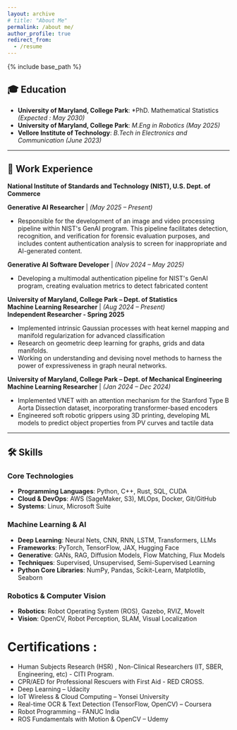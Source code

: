```yaml
---
layout: archive
# title: "About Me"
permalink: /about me/
author_profile: true
redirect_from:
  - /resume
---
```


{% include base_path %}

## 🎓 Education
- **University of Maryland, College Park**: *PhD. Mathematical Statistics _(Expected : May 2030)_
- **University of Maryland, College Park**: *M.Eng in Robotics* _(May 2025)_
- **Vellore Institute of Technology**: *B.Tech in Electronics and Communication* _(June 2023)_

---

## 💼 Work Experience

**National Institute of Standards and Technology (NIST), U.S. Dept. of Commerce**  

**Generative AI Researcher** | *(May 2025 – Present)*  
- Responsible for the development of an image and video processing pipeline within NIST's GenAI program. This pipeline facilitates detection, recognition, and verification for forensic evaluation purposes, and includes content authentication analysis to screen for inappropriate and AI-generated content.

**Generative AI Software Developer** | *(Nov 2024 – May 2025)*  
- Developing a multimodal authentication pipeline for NIST's GenAI program, creating evaluation metrics to detect fabricated content

**University of Maryland, College Park – Dept. of Statistics**  
**Machine Learning Researcher** | *(Aug 2024 – Present)*  
**Independent Researcher - Spring 2025**
- Implemented intrinsic Gaussian processes with heat kernel mapping and manifold regularization for advanced classification
- Research on geometric deep learning for graphs, grids and data manifolds.
- Working on understanding and devising novel methods to harness the power of expressiveness in graph neural networks.

**University of Maryland, College Park – Dept. of Mechanical Engineering**  
**Machine Learning Researcher** | *(Jan 2024 – Dec 2024)*  
- Implemented VNET with an attention mechanism for the Stanford Type B Aorta Dissection dataset, incorporating transformer-based encoders  
- Engineered soft robotic grippers using 3D printing, developing ML models to predict object properties from PV curves and tactile data

---

## 🛠 Skills

### Core Technologies
- **Programming Languages**: Python, C++, Rust, SQL, CUDA
- **Cloud & DevOps**: AWS (SageMaker, S3), MLOps, Docker, Git/GitHub
- **Systems**: Linux, Microsoft Suite

### Machine Learning & AI
- **Deep Learning**: Neural Nets, CNN, RNN, LSTM, Transformers, LLMs  
- **Frameworks**: PyTorch, TensorFlow, JAX, Hugging Face  
- **Generative**: GANs, RAG, Diffusion Models, Flow Matching, Flux Models  
- **Techniques**: Supervised, Unsupervised, Semi-Supervised Learning  
- **Python Core Libraries**: NumPy, Pandas, Scikit-Learn, Matplotlib, Seaborn

### Robotics & Computer Vision
- **Robotics**: Robot Operating System (ROS), Gazebo, RVIZ, MoveIt  
- **Vision**: OpenCV, Robot Perception, SLAM, Visual Localization


<!-- 
Publications
======
  <ul>{% for post in site.publications reversed %}
    {% include archive-single-cv.html %}
  {% endfor %}</ul>
  

  
Teaching
======
  <ul>{% for post in site.teaching reversed %}
    {% include archive-single-cv.html %}
  {% endfor %}</ul> -->
  
Certifications : 
======
* Human Subjects Research (HSR) , Non-Clinical Researchers (IT, SBER, Engineering, etc) - CITI Program.
* CPR/AED for Professional Rescuers with First Aid - RED CROSS.
* Deep Learning – Udacity 
* IoT Wireless & Cloud Computing – Yonsei University
* Real-time OCR & Text Detection (TensorFlow, OpenCV) – Coursera 
* Robot Programming – FANUC India 
* ROS Fundamentals with Motion & OpenCV – Udemy 

